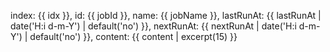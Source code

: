 index: {{ idx }}, id: {{ jobId }}, name: {{ jobName }}, lastRunAt: {{ lastRunAt | date('H:i d-m-Y') | default('no') }}, nextRunAt: {{ nextRunAt | date('H:i d-m-Y') | default('no') }}, content: {{ content | excerpt(15) }}